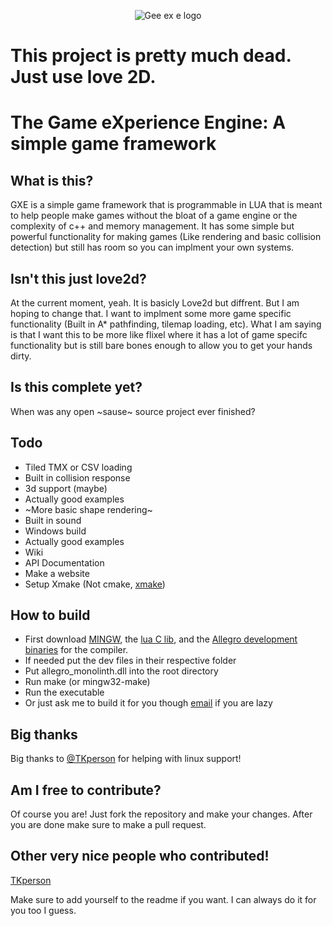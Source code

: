 <p align="center">
  <img src="https://github.com/gamemake-eng/GXE/blob/main/img/logo.png?raw=true" alt="Gee ex e logo"/>
</p>

# This project is pretty much dead. Just use love 2D.

#  The Game eXperience Engine: A simple game framework

##  What is this?
GXE is a simple game framework that is programmable in LUA that is meant to help people make games without the bloat of a game engine or the complexity of c++ and memory management. It has some simple but powerful functionality for making games (Like rendering and basic collision detection) but still has room so you can implment your own systems.

##  Isn't this just love2d?
At the current moment, yeah. It is basicly Love2d but diffrent. But I am hoping to change that. I want to implment some more game specific functionality (Built in A* pathfinding, tilemap loading, etc). What I am saying is that I want this to be more like flixel where it has a lot of game specifc functionality but is still bare bones enough to allow you to get your hands dirty.

##  Is this complete yet?
When was any open ~sause~ source project ever finished?

##  Todo
*  Tiled TMX or CSV loading
*  Built in collision response 
*  3d support (maybe)
*  Actually good examples
*  ~More basic shape rendering~
*  Built in sound
*  Windows build
*  Actually good examples
*  Wiki
*  API Documentation
*  Make a website
*  Setup Xmake (Not cmake, [xmake](https://xmake.io/))

##  How to build
*  First download [MINGW](https://sourceforge.net/projects/mingw/files/Installer/), the [lua C lib](https://luabinaries.sourceforge.net/download.html), and the [Allegro development binaries](https://liballeg.org/) for the compiler.
*  If needed put the dev files in their respective folder
*  Put allegro_monolinth.dll into the root directory
*  Run make (or mingw32-make)
*  Run the executable
*  Or just ask me to build it for you though [email](mailto:michealtheratz@courvix.com) if you are lazy

##  Big thanks
Big thanks to [@TKperson](https://github.com/TKperson) for helping with linux support!

##  Am I free to contribute?
Of course you are! Just fork the repository and make your changes. After you are done make sure to make a pull request.

##  Other very nice people who contributed!
[TKperson](https://github.com/TKperson)

Make sure to add yourself to the readme if you want. I can always do it for you too I guess.

